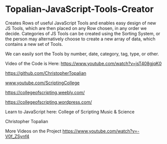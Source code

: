# Topalian-JavaScript-Tools-Creator
Creates Rows of useful JavaScript Tools and enables easy design of new JS Tools, which are then placed on any Row chosen, in any order we decide.     Categories of JS Tools can be created using the Sorting System, or the person may alternatively choose to create a new array of data, which contains a new set of Tools.

We can easily sort the Tools by number, date, category, tag, type, or other.

Video of the Code is Here: https://www.youtube.com/watch?v=jsT408gjqK0

https://github.com/ChristopherTopalian

www.youtube.com/ScriptingCollege

https://collegeofscripting.weebly.com/

https://collegeofscripting.wordpress.com/

Learn to JavaScript here:
College of Scripting Music & Science

Christopher Topalian

More Videos on the Project
https://www.youtube.com/watch?v=-V0f_ZSynf4
